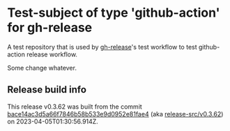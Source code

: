 # Test-subject of type 'github-action' for gh-release

A test repository that is used by [gh-release](https://github.com/kattecon/gh-release)'s test workflow to test github-action release workflow.

Some change whatever.


## Release build info

This release v0.3.62 was built from the commit [bace14ac3d5a66f7846b58b533e9d0952e81fae4](https://github.com/kattecon/gh-release-test-ga/tree/bace14ac3d5a66f7846b58b533e9d0952e81fae4) (aka [release-src/v0.3.62](https://github.com/kattecon/gh-release-test-ga/tree/release-src/v0.3.62)) on 2023-04-05T01:30:56.914Z.
        